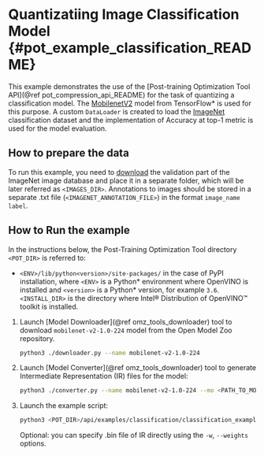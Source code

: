 # Quantizatiing Image Classification Model {#pot_example_classification_README}

This example demonstrates the use of the [Post-training Optimization Tool API](@ref pot_compression_api_README) for the task of quantizing a classification model.
The [MobilenetV2](https://github.com/openvinotoolkit/open_model_zoo/blob/master/models/public/mobilenet-v2-1.0-224/mobilenet-v2-1.0-224.md) model from TensorFlow* is used for this purpose.
A custom `DataLoader` is created to load the [ImageNet](http://www.image-net.org/) classification dataset and the implementation of Accuracy at top-1 metric is used for the model evaluation.

## How to prepare the data

To run this example, you need to [download](http://www.image-net.org/download-faq) the validation part of the ImageNet image database and place it in a separate folder, 
which will be later referred as `<IMAGES_DIR>`. Annotations to images should be stored in a separate .txt file (`<IMAGENET_ANNOTATION_FILE>`) in the format `image_name label`.


## How to Run the example
In the instructions below, the Post-Training Optimization Tool directory `<POT_DIR>` is referred to:
- `<ENV>/lib/python<version>/site-packages/` in the case of PyPI installation, where `<ENV>` is a Python* 
  environment where OpenVINO is installed and `<version>` is a Python* version, for example `3.6`.
  `<INSTALL_DIR>` is the directory where Intel&reg; Distribution of OpenVINO&trade; toolkit is installed.

1. Launch [Model Downloader](@ref omz_tools_downloader) tool to download `mobilenet-v2-1.0-224` model from the Open Model Zoo repository.
   ```sh
   python3 ./downloader.py --name mobilenet-v2-1.0-224
   ```
2. Launch [Model Converter](@ref omz_tools_downloader) tool to generate Intermediate Representation (IR) files for the model:
   ```sh
   python3 ./converter.py --name mobilenet-v2-1.0-224 --mo <PATH_TO_MODEL_OPTIMIZER>/mo.py
   ```
3. Launch the example script:
   ```sh
   python3 <POT_DIR>/api/examples/classification/classification_example.py -m <PATH_TO_IR_XML> -a <IMAGENET_ANNOTATION_FILE> -d <IMAGES_DIR>
   ```
   Optional: you can specify .bin file of IR directly using the `-w`, `--weights` options.

